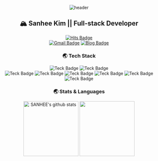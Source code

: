 <div align="center">
  
![header](https://capsule-render.vercel.app/api?type=waving&color=gradient&height=210&section=header&text=Hi%20There👋&fontSize=70)
## 🏔️ Sanhee Kim || Full-stack Developer
[![Hits Badge](https://hits.seeyoufarm.com/api/count/incr/badge.svg?url=https%3A%2F%2Fgithub.com%2Fsanheekim&count_bg=%2379C83D&title_bg=%23555555&icon=&icon_color=%23E7E7E7&title=Today&edge_flat=false)](https://hits.seeyoufarm.com)
<br/>
[![Gmail Badge](https://img.shields.io/badge/Gmail-d14836?style=flat-square&logo=Gmail&logoColor=white&link=mailto:sanheekim526@gmail.com)](mailto:sanheekim526@gmail.com)
[![Blog Badge](http://img.shields.io/badge/GitBlog-gray?style=flat-square&logo=GitHubPages&link=https://sanheekim.github.io/)](https://sanheekim.github.io/)
<!-- [![Notion Badge](http://img.shields.io/badge/Notion-000000?style=flat-square&logo=Notion&link=https://held-digestion-b05.notion.site/Sanhee-Kim-b16a5d9959f34ea9baa3ab5e0860db01)](https://held-digestion-b05.notion.site/Sanhee-Kim-b16a5d9959f34ea9baa3ab5e0860db01)
[![LinkedIn Badge](http://img.shields.io/badge/LinkedIn-0A66C2?style=flat-square&logo=LinkedIn&link=https://www.linkedin.com/in/sanhee-kim-870090182/)](https://www.linkedin.com/in/sanhee-kim-870090182/) -->

### 🌏 Tech Stack
![Teck Badge](https://img.shields.io/badge/CSS3-F43059?style=flat-square&logo=CSS3&logoColor=white)
![Teck Badge](https://img.shields.io/badge/HTML5-E34F26?style=flat-square&logo=HTML5&logoColor=white)
<br/>
![Teck Badge](https://img.shields.io/badge/Java-007396?style=flat-square&logo=Java&logoColor=white)
![Teck Badge](https://img.shields.io/badge/Javascript-F7DF1E?style=flat-square&logo=Javascript&logoColor=white)
![Teck Badge](https://img.shields.io/badge/D3-F9A03C?style=flat-square&logo=d3.js&logoColor=white)
![Teck Badge](https://img.shields.io/badge/JQuery-0769AD?style=flat-square&logo=JQuery&logoColor=white)
![Teck Badge](https://img.shields.io/badge/Python-3776AB?style=flat-square&logo=Python&logoColor=white)
<br/>
![Teck Badge](https://img.shields.io/badge/PostgreSQL-4169E1?style=flat-square&logo=PostgreSQL&logoColor=white)

### 🌏 Stats & Languages
<a href="https://github.com/sanheekim"><img align="center" style="height:180px" src="https://github-readme-stats.vercel.app/api?username=sanheekim&show_icons=true&include_all_commits=true&theme=graywhite&hide_border=true" alt="SANHEE's github stats" /></a>
<a href="https://github.com/sanheekim"><img align="center" style="height:180px" src="https://github-readme-stats.vercel.app/api/top-langs/?username=sanheekim&layout=compact&theme=graywhite&hide_border=true" /></a> 
  
</div>
